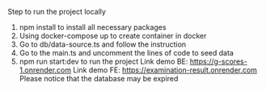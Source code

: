 Step to run the project locally
1) npm install to install all necessary packages
2) Using docker-compose up to create container in docker
3) Go to db/data-source.ts and follow the instruction
4) Go to the main.ts and uncomment the lines of code to seed data
5) npm run start:dev to run the project
Link demo BE: https://g-scores-1.onrender.com
Link demo FE: https://examination-result.onrender.com
Please notice that the database may be expired
